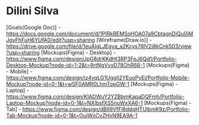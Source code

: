 # Dilini Silva

[Goals(Google Doc)] - https://docs.google.com/document/d/1PIRkBEMSoHOA07a9CbtagnDiQu0iMJgvFhFuH6YUfA0/edit?usp=sharing
[Wireframe(Draw.io)] - https://drive.google.com/file/d/1euAlgLJEgya_a2Kcys76lV2i8kCnk503/view?usp=sharing
[Mockups(Figma) - Desktop]  - https://www.figma.com/design/JpG8drKKdHI3RP3FpJ6Qd1/Portfolio-Desktop-Mockup?node-id=1-2&t=9rtNgVyxD78OhR66-1
[Mockups(Figma) - Mobile]  - https://www.figma.com/design/iz4vqLG1UggIj2YEuoPyEl/Portfolio-Mobile-Mockup?node-id=0-1&t=wSF0AMR0LhmTopGW-1
[Mockups(Figma) - Laptop]  - https://www.figma.com/design/KlADWuY2YZBbmKapaDQFmh/Portfolio-Laptop-Mockup?node-id=0-1&t=NXIbsfXS5nuWxXA6-1
[Mockups(Figma) - Tab]  - https://www.figma.com/design/dBII9VfFl8ddqHTUIbmK9z/Portfolio-Tab-Mockup?node-id=0-1&t=OuiWxCvZHvN9EA9A-1








